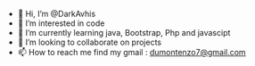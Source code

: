 - 👋 Hi, I’m @DarkAvhis
- 👀 I’m interested in code 
- 🌱 I’m currently learning java, Bootstrap, Php and javascipt
- 💞️ I’m looking to collaborate on projects
- 📫 How to reach me find my gmail : dumontenzo7@gmail.com

<!---
DarkAvhis/DarkAvhis is a ✨ special ✨ repository because its `README.md` (this file) appears on your GitHub profile.
You can click the Preview link to take a look at your changes.
--->

